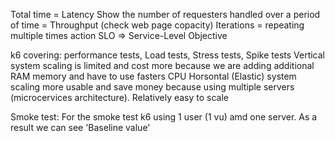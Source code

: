 Total time = Latency
Show the number of requesters handled over a period of time = Throughput (check web page copacity)
Iterations = repeating multiple times action
SLO => Service-Level Objective

k6 covering: performance tests, Load tests, Stress tests, Spike tests 
Vertical system scaling is limited and cost more because we are adding additional RAM memory and have to use fasters CPU
Horsontal (Elastic) system scaling more usable and save money because using multiple servers (microcervices architecture).
Relatively easy to scale

Smoke test: 
For the smoke test k6 using 1 user (1 vu) amd one server.
As a result we can see 'Baseline value'